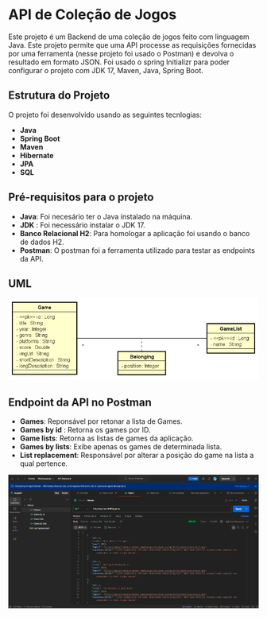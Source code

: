 # API de Coleção de Jogos

Este projeto é um Backend de uma coleção de jogos feito com linguagem Java. Este projeto permite que uma API processe as requisições fornecidas por uma ferramenta (nesse projeto foi usado o Postman) e devolva o resultado em formato JSON.
Foi usado o spring Initializr para poder configurar o projeto com JDK 17, Maven, Java, Spring Boot.

## Estrutura do Projeto

O projeto foi desenvolvido usando as seguintes tecnlogias:

- **Java**
- **Spring Boot**
- **Maven**
- **Hibernate**
- **JPA**
- **SQL**

## Pré-requisitos para o projeto 

- **Java**: Foi necesário ter o Java instalado na máquina.
- **JDK** : Foi necessário instalar o JDK 17.
- **Banco Relacional H2**: Para homologar a aplicação foi usando o banco de dados H2.
- **Postman**:  O postman foi a ferramenta utilizado para testar as endpoints da API.
  

## UML

![UML](https://raw.githubusercontent.com/Lisboa-753/dslist/refs/heads/main/UML.png)

## Endpoint da API no Postman

- **Games**: Reponsável por retonar a lista de Games.
- **Games by id** : Retorna os games por ID.
- **Game lists**: Retorna as listas de games da aplicação.
- **Games by lists**: Exibe apenas os games de determinada lista.
- **List replacement**: Responsável por alterar a posição do game na lista a qual pertence.

![ENDPOINT](https://raw.githubusercontent.com/Lisboa-753/dslist/refs/heads/main/EndPoint.png)


